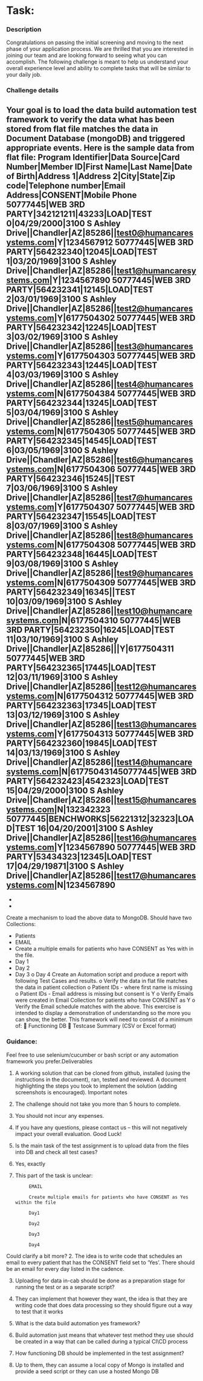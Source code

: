# Task:

### Description

Congratulations on passing the initial screening and moving to the next phase of your
application process. We are thrilled that you are interested in joining our team and are
looking forward to seeing what you can accomplish. The following challenge is meant to
help us understand your overall experience level and ability to complete tasks that will
be similar to your daily job.

### Challenge details

Your goal is to load the data build automation test framework to verify the data what
has been stored from flat file matches the data in Document Database (mongoDB) and
triggered appropriate events.
Here is the sample data from flat file:
Program Identifier|Data Source|Card Number|Member ID|First Name|Last
Name|Date of Birth|Address 1|Address 2|City|State|Zip code|Telephone
number|Email Address|CONSENT|Mobile Phone
50777445|WEB 3RD PARTY|342121211|43233|LOAD|TEST 0|04/29/2000|3100 S
Ashley Drive||Chandler|AZ|85286||test0@humancaresystems.com|Y|1234567912
50777445|WEB 3RD PARTY|564232340|12045|LOAD|TEST 1|03/20/1969|3100 S
Ashley Drive||Chandler|AZ|85286||test1@humancaresystems.com|Y|1234567890
50777445|WEB 3RD PARTY|564232341|12145|LOAD|TEST 2|03/01/1969|3100 S
Ashley Drive||Chandler|AZ|85286||test2@humancaresystems.com|Y|6177504302
50777445|WEB 3RD PARTY|564232342|12245|LOAD|TEST 3|03/02/1969|3100 S
Ashley Drive||Chandler|AZ|85286||test3@humancaresystems.com|Y|6177504303
50777445|WEB 3RD PARTY|564232343|12445|LOAD|TEST 4|03/03/1969|3100 S
Ashley Drive||Chandler|AZ|85286||test4@humancaresystems.com|N|6177504384
50777445|WEB 3RD PARTY|564232344|13245|LOAD|TEST 5|03/04/1969|3100 S
Ashley Drive||Chandler|AZ|85286||test5@humancaresystems.com|N|6177504305
50777445|WEB 3RD PARTY|564232345|14545|LOAD|TEST 6|03/05/1969|3100 S
Ashley Drive||Chandler|AZ|85286||test6@humancaresystems.com|N|6177504306
50777445|WEB 3RD PARTY|564232346|15245||TEST 7|03/06/1969|3100 S Ashley
Drive||Chandler|AZ|85286||test7@humancaresystems.com|Y|6177504307
50777445|WEB 3RD PARTY|564232347|15545|LOAD|TEST 8|03/07/1969|3100 S
Ashley Drive||Chandler|AZ|85286||test8@humancaresystems.com|N|6177504308
50777445|WEB 3RD PARTY|564232348|16445|LOAD|TEST 9|03/08/1969|3100 S
Ashley Drive||Chandler|AZ|85286||test9@humancaresystems.com|N|6177504309
50777445|WEB 3RD PARTY|564232349|16345||TEST 10|03/09/1969|3100 S Ashley
Drive||Chandler|AZ|85286||test10@humancaresystems.com|N|6177504310
50777445|WEB 3RD PARTY|564232350|16245|LOAD|TEST 11|03/10/1969|3100 S
Ashley Drive||Chandler|AZ|85286|||Y|6177504311
50777445|WEB 3RD PARTY|564232365|17445|LOAD|TEST 12|03/11/1969|3100 S
Ashley Drive||Chandler|AZ|85286||test12@humancaresystems.com|N|6177504312
50777445|WEB 3RD PARTY|564232363|17345|LOAD|TEST 13|03/12/1969|3100 S
Ashley Drive||Chandler|AZ|85286||test13@humancaresystems.com|Y|6177504313
50777445|WEB 3RD PARTY|564232360|19845|LOAD|TEST 14|03/13/1969|3100 S
Ashley Drive||Chandler|AZ|85286||test14@humancaresystems.com|N|617750431450777445|WEB 3RD PARTY|564232423|4542323|LOAD|TEST 15|04/29/2000|3100 S
Ashley Drive||Chandler|AZ|85286||test15@humancaresystems.com|N|132342323
50777445|BENCHWORKS|56221312|32323|LOAD|TEST 16|04/20/2001|3100 S Ashley
Drive||Chandler|AZ|85286||test16@humancaresystems.com|Y|1234567890
50777445|WEB 3RD PARTY|53434323|12345|LOAD|TEST 17|04/29/19871|3100 S
Ashley Drive||Chandler|AZ|85286||test17@humancaresystems.com|N|1234567890
-
-
-
Create a mechanism to load the above data to MongoDB.
Should have two Collections:
* Patients
* EMAIL
* Create a multiple emails for patients who have CONSENT as Yes with in the file.
* Day 1
* Day 2
* Day 3
o Day 4
Create an Automation script and produce a report with following Test Cases and
results.
o Verify the data in flat file matches the data in patient collection
o Patient IDs - where first name is missing
o Patient IDs - Email address is missing but consent is Y
o Verify Emails were created in Email Collection for patients who have
CONSENT as Y
o Verify the Email schedule matches with the above.
This exercise is intended to display a demonstration of understanding so the more you
can show, the better.
This framework will need to consist of a minimum of:
 Functioning DB
 Testcase Summary (CSV or Excel format)

### Guidance:

Feel free to use selenium/cucumber or bash script or any automation framework you
prefer.Deliverables

1. A working solution that can be cloned from github, installed (using the instructions in
the document), ran, tested and reviewed.
A document highlighting the steps you took to implement the solution (adding
screenshots is encouraged).
Important notes
1. The challenge should not take you more than 5 hours to complete.
2. You should not incur any expenses.
3. If you have any questions, please contact us – this will not negatively impact your
overall evaluation.
Good Luck!


1. Is the main task of the test assignment is to upload data from the files into DB and check all test cases?
1. Yes, exactly


2. This part of the task is unclear:

            EMAIL

            Create multiple emails for patients who have CONSENT as Yes within the file

            Day1

            Day2

            Day3

            Day4

Could clarify a bit more?
2. The idea is to write code that schedules an email to every patient that has the CONSENT field set to ‘Yes’. There should be an email for every day listed in the cadence.


3. Uploading for data in-cab should be done as a preparation stage for running the test or as a separate script?
3. They can implement that however they want, the idea is that they are writing code that does data processing so they should figure out a way to test that it works


4. What is the data build automation yes framework? 
4. Build automation just means that whatever test method they use should be created in a way that can be called during a typical CI\CD process


5. How functioning DB should be implemented in the test assignment?
5. Up to them, they can assume a local copy of Mongo is installed and provide a seed script or they can use a hosted Mongo DB